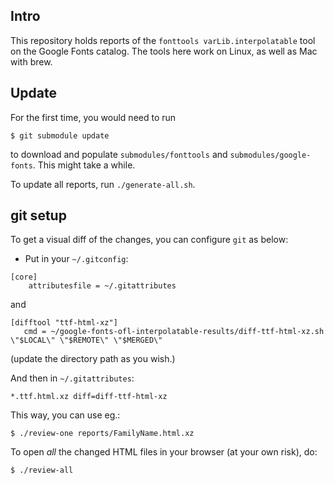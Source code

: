 ## Intro

This repository holds reports of the `fonttools varLib.interpolatable`
tool on the Google Fonts catalog.  The tools here work on Linux, as
well as Mac with brew.

## Update

For the first time, you would need to run
```
$ git submodule update
```
to download and populate `submodules/fonttools` and `submodules/google-fonts`.
This might take a while.

To update all reports, run `./generate-all.sh`.

## git setup

To get a visual diff of the changes, you can configure `git` as below:

- Put in your `~/.gitconfig`:
```
[core]
    attributesfile = ~/.gitattributes
```
and
```
[difftool "ttf-html-xz"]
   cmd = ~/google-fonts-ofl-interpolatable-results/diff-ttf-html-xz.sh \"$LOCAL\" \"$REMOTE\" \"$MERGED\"
```
(update the directory path as you wish.)

And then in `~/.gitattributes`:
```
*.ttf.html.xz diff=diff-ttf-html-xz
```

This way, you can use eg.:
```
$ ./review-one reports/FamilyName.html.xz
```

To open *all* the changed HTML files in your browser (at your own risk),
do:
```
$ ./review-all
```
